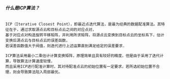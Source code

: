 ###### **什么是ICP算法？**

    ICP（Iterative Closest Point），即最近点迭代算法，是最为经典的数据配准算法。其特征在于，通过求取源点云和目标点云之间的对应点对，
    基于对应点对构造旋转平移矩阵，并利用所求矩阵，将源点云变换到目标点云的坐标系下，估计变换后源点云与目标点云的误差函数，
    若误差函数值大于阀值，则迭代进行上述运算直到满足给定的误差要求.

    ICP算法采用最小二乘估计计算变换矩阵，原理简单且具有较好的精度，但是由于采用了迭代计算，导致算法计算速度较慢，
    而且采用ICP进行配准计算时，其对待配准点云的初始位置有一定要求，若所选初始位置不合理，则会导致算法陷入局部最优。